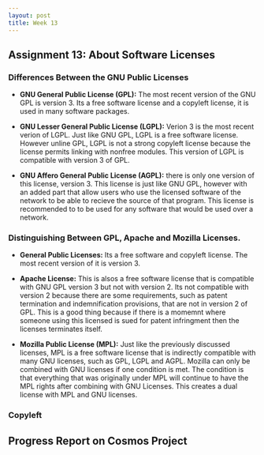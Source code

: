 ```yaml
---
layout: post
title: Week 13
---
```

## Assignment 13: About Software Licenses

### Differences Between the GNU Public Licenses
- __GNU General Public License (GPL):__ The most recent version of the GNU GPL is version 3. Its a free software license and a copyleft license, it is used in many software packages.

- __GNU Lesser General Public License (LGPL):__ Verion 3 is the most recent verion of LGPL. Just like GNU GPL, LGPL is a free software license. However unline GPL, LGPL is not a strong copyleft license because the license permits linking with nonfree modules. This version of LGPL is compatible with version 3 of GPL. 

- __GNU Affero General Public License (AGPL):__ there is only one version of this license, version 3. This license is just like GNU GPL, however with an added part that allow users who use the licensed software of the network to be able to recieve the source of that program. This license is recommended to to be used for any software that would be used over a network.

### Distinguishing Between GPL, Apache and Mozilla Licenses. 
- __General Public Licenses:__ Its a free software and copyleft license. The most recent version of it is version 3.

- __Apache License:__ This is alsos a free software license that is compatible with GNU GPL version 3 but not with version 2. Its not compatible with version 2 because there are some requirements, such as patent termination and indemnification provisions, that are not in version 2 of GPL. This is a good thing because if there is a momemnt where someone using this licensed is sued for patent infringment then the licenses terminates itself.

- __Mozilla Public License (MPL):__ Just like the previously discussed licenses, MPL is a free software license that is indirectly compatible with many GNU licenses, such as GPL, LGPL and AGPL. Mozilla can only be combined with GNU licenses if one condition is met. The condition is that everything that was originally under MPL will continue to have the MPL rights after combining with GNU Licenses. This creates a dual license with MPL and GNU licenses.

### Copyleft




## Progress Report on Cosmos Project

